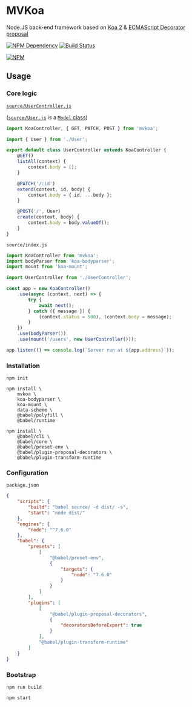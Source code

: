 # MVKoa

Node.JS back-end framework based on [Koa 2][1] & [ECMAScript Decorator proposal][2]

[![NPM Dependency](https://david-dm.org/TechQuery/MVKoa.svg)](https://david-dm.org/TechQuery/MVKoa)
[![Build Status](https://travis-ci.com/TechQuery/MVKoa.svg?branch=master)](https://travis-ci.com/TechQuery/MVKoa)

[![NPM](https://nodei.co/npm/mvkoa.png?downloads=true&downloadRank=true&stars=true)](https://nodei.co/npm/mvkoa/)

## Usage

### Core logic

[`source/UserController.js`][3]

([`source/User.js`][4] is a [`Model` class][5])

```javascript
import KoaController, { GET, PATCH, POST } from 'mvkoa';

import { User } from './User';

export default class UserController extends KoaController {
    @GET()
    listAll(context) {
        context.body = [];
    }

    @PATCH('/:id')
    extend(context, id, body) {
        context.body = { id, ...body };
    }

    @POST('/', User)
    create(context, body) {
        context.body = body.valueOf();
    }
}
```

`source/index.js`

```javascript
import KoaController from 'mvkoa';
import bodyParser from 'koa-bodyparser';
import mount from 'koa-mount';

import UserController from './UserController';

const app = new KoaController()
    .use(async (context, next) => {
        try {
            await next();
        } catch ({ message }) {
            (context.status = 500), (context.body = message);
        }
    })
    .use(bodyParser())
    .use(mount('/users', new UserController()));

app.listen(() => console.log(`Server run at ${app.address}`));
```

### Installation

```shell
npm init

npm install \
    mvkoa \
    koa-bodyparser \
    koa-mount \
    data-scheme \
    @babel/polyfill \
    @babel/runtime

npm install \
    @babel/cli \
    @babel/core \
    @babel/preset-env \
    @babel/plugin-proposal-decorators \
    @babel/plugin-transform-runtime
```

### Configuration

`package.json`

```json
{
    "scripts": {
        "build": "babel source/ -d dist/ -s",
        "start": "node dist/"
    },
    "engines": {
        "node": "^7.6.0"
    },
    "babel": {
        "presets": [
            [
                "@babel/preset-env",
                {
                    "targets": {
                        "node": "7.6.0"
                    }
                }
            ]
        ],
        "plugins": [
            [
                "@babel/plugin-proposal-decorators",
                {
                    "decoratorsBeforeExport": true
                }
            ],
            "@babel/plugin-transform-runtime"
        ]
    }
}
```

### Bootstrap

```shell
npm run build

npm start
```

[1]: https://koajs.com/
[2]: https://github.com/tc39/proposal-decorators/tree/master/previous#readme
[3]: https://tech-query.me/MVKoa/test-file/test/source/UserController.js.html
[4]: https://tech-query.me/MVKoa/test-file/test/source/User.js.html
[5]: https://tech-query.me/DataScheme/

